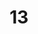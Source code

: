 ---
basin: 'No'
cudn: true
floor: Ground
grade: 3
images:
- /room_database/images/ec/ec13_1.JPG
- /room_database/images/ec/ec13_2.JPG
- /room_database/images/ec/ec13_3.JPG
living_room: 'No'
location: East Court
name: '13'
network: Wired and Wireless
title: '13'
---